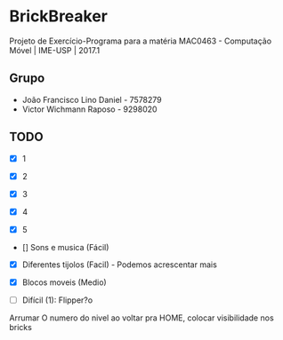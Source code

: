 # BrickBreaker
Projeto de Exercício-Programa para a matéria MAC0463 - Computação Móvel | IME-USP | 2017.1

## Grupo
- João Francisco Lino Daniel - 7578279
- Victor Wichmann Raposo - 9298020

## TODO
- [x]  1 

- [x]  2

- [x]  3

- [x]  4

- [x] 5

- [] Sons e musica (Fácil)

- [x] Diferentes tijolos (Facil) - Podemos acrescentar mais

- [x] Blocos moveis (Medio)

- [ ] Difícil (1): Flipper?o

Arrumar O numero do nivel ao voltar pra HOME, colocar visibilidade nos bricks

